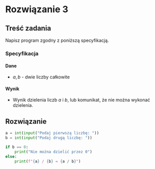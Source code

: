 # Rozwiązanie 3

## Treść zadania

Napisz program zgodny z poniższą specyfikacją.

### Specyfikacja

#### Dane

* $a, b$ - dwie liczby całkowite

#### Wynik

* Wynik dzielenia liczb $a$ i $b$, lub komunikat, że nie można wykonać dzielenia.

## Rozwiązanie

```python
a = int(input("Podaj pierwszą liczbę: "))
b = int(input("Podaj drugą liczbę: "))

if b == 0:
    print("Nie można dzielić przez 0")
else:
    print(f"{a} / {b} = {a / b}")
```
